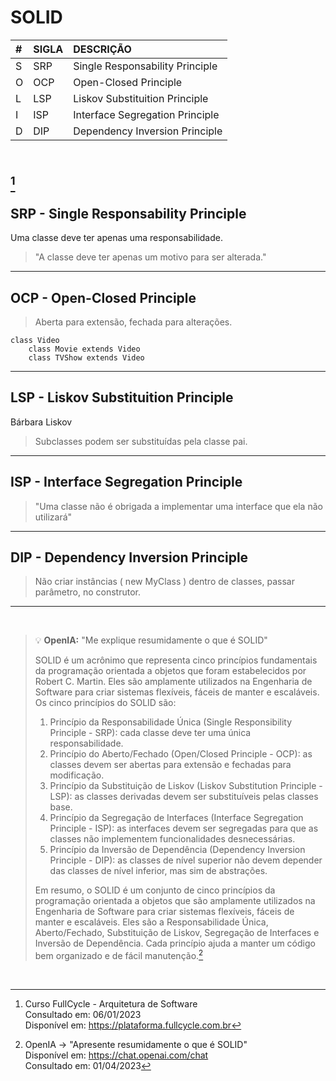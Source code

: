 # SOLID

| #    | SIGLA | DESCRIÇÃO                       |
| :--- | :---- | :------------------------------ |
| S    | SRP   | Single Responsability Principle |
| O    | OCP   | Open-Closed Principle           |
| L    | LSP   | Liskov Substituition Principle  |
| I    | ISP   | Interface Segregation Principle |
| D    | DIP   | Dependency Inversion Principle  |

<br> [^1]
---

## SRP - Single Responsability Principle

Uma classe deve ter apenas uma responsabilidade.

> "A classe deve ter apenas um motivo para ser alterada."

---

## OCP - Open-Closed Principle

> Aberta para extensão, fechada para alterações.
	
	class Video
		class Movie extends Video
		class TVShow extends Video

---

## LSP - Liskov Substituition Principle

Bárbara Liskov
	
> Subclasses podem ser substituídas pela classe pai.

---

## ISP - Interface Segregation Principle

> "Uma classe não é obrigada a implementar uma interface que ela não utilizará"

---

## DIP - Dependency Inversion Principle

> Não criar instâncias ( new MyClass ) dentro de classes,	passar parâmetro, no construtor.

---

<br>

> :bulb: **OpenIA:** "Me explique resumidamente o que é SOLID"
> 
> SOLID é um acrônimo que representa cinco princípios fundamentais da programação orientada a objetos que foram estabelecidos por Robert C. Martin. Eles são amplamente utilizados na Engenharia de Software para criar sistemas flexíveis, fáceis de manter e escaláveis.
> Os cinco princípios do SOLID são:
> 
> 1. Princípio da Responsabilidade Única (Single Responsibility Principle - SRP): cada classe deve ter uma única responsabilidade.
> 2. Princípio do Aberto/Fechado (Open/Closed Principle - OCP): as classes devem ser abertas para extensão e fechadas para modificação.
> 3. Princípio da Substituição de Liskov (Liskov Substitution Principle - LSP): as classes derivadas devem ser substituíveis pelas classes base.
> 4. Princípio da Segregação de Interfaces (Interface Segregation Principle - ISP): as interfaces devem ser segregadas para que as classes não implementem funcionalidades desnecessárias.
> 5. Princípio da Inversão de Dependência (Dependency Inversion Principle - DIP): as classes de nível superior não devem depender das classes de nível inferior, mas sim de abstrações.
> 
> Em resumo, o SOLID é um conjunto de cinco princípios da programação orientada a objetos que são amplamente utilizados na Engenharia de Software para criar sistemas flexíveis, fáceis de manter e escaláveis. Eles são a Responsabilidade Única, Aberto/Fechado, Substituição de Liskov, Segregação de Interfaces e Inversão de Dependência. Cada princípio ajuda a manter um código bem organizado e de fácil manutenção.[^2]

<br>

[^1]: Curso FullCycle - Arquitetura de Software<br>
  Consultado em: 06/01/2023<br>
  Disponível em: https://plataforma.fullcycle.com.br

[^2]: OpenIA -> "Apresente resumidamente o que é SOLID"<br>
  Disponível em: https://chat.openai.com/chat<br>
  Consultado em: 01/04/2023
